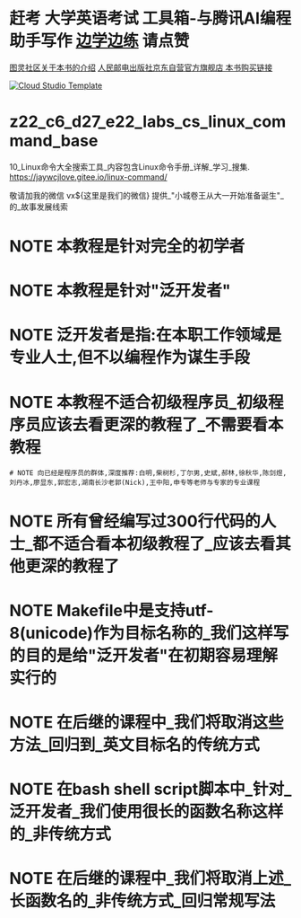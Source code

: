 # 赶考 大学英语考试 工具箱-与腾讯AI编程助手写作 [边学边练](https://cloudstudio.net/) 请点赞

[图灵社区关于本书的介绍](https://www.ituring.com.cn/book/171) [人民邮电出版社京东自营官方旗舰店 本书购买链接](https://item.jd.com/13078641.html)

[![Cloud Studio Template](https://cs-res.codehub.cn/common/assets/icon-badge.svg)](https://cloudstudio.net/a/22563999686746112?channel=share&sharetype=Markdown)

# z22_c6_d27_e22_labs_cs_linux_command_base
10_Linux命令大全搜索工具_内容包含Linux命令手册_详解_学习_搜集. https://jaywcjlove.gitee.io/linux-command/

敬请加我的微信 vx${这里是我们的微信} 提供_"小城卷王从大一开始准备诞生"_的_故事发展线索

# NOTE 本教程是针对完全的初学者
# NOTE 本教程是针对"泛开发者"
# NOTE 泛开发者是指:在本职工作领域是专业人士,但不以编程作为谋生手段
# NOTE 本教程不适合初级程序员_初级程序员应该去看更深的教程了_不需要看本教程
	# NOTE 向已经是程序员的群体,深度推荐:白明,柴树杉,丁尔男,史斌,郝林,徐秋华,陈剑煜,刘丹冰,廖显东,郭宏志,湖南长沙老郭(Nick),王中阳,申专等老师与专家的专业课程
# NOTE 所有曾经编写过300行代码的人士_都不适合看本初级教程了_应该去看其他更深的教程了
# NOTE Makefile中是支持utf-8(unicode)作为目标名称的_我们这样写的目的是给"泛开发者"在初期容易理解实行的
# NOTE 在后继的课程中_我们将取消这些方法_回归到_英文目标名的传统方式
# NOTE 在bash shell script脚本中_针对_泛开发者_我们使用很长的函数名称这样的_非传统方式
# NOTE 在后继的课程中_我们将取消上述_长函数名的_非传统方式_回归常规写法
